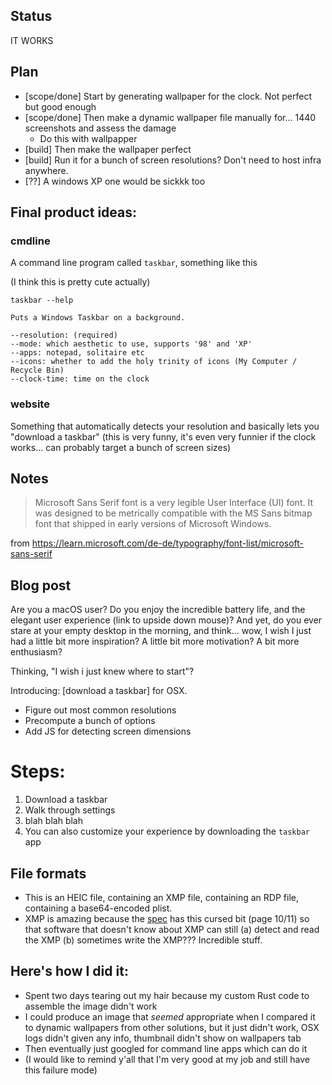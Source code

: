 ## Status

IT WORKS

## Plan

- [scope/done] Start by generating wallpaper for the clock. Not perfect but good enough
- [scope/done] Then make a dynamic wallpaper file manually for... 1440 screenshots and assess the damage
  - Do this with wallpapper
- [build] Then make the wallpaper perfect
- [build] Run it for a bunch of screen resolutions? Don't need to host infra anywhere.
- [??] A windows XP one would be sickkk too


## Final product ideas:

### cmdline
A command line program called `taskbar`, something like this

(I think this is pretty cute actually)

```
taskbar --help

Puts a Windows Taskbar on a background.

--resolution: (required)
--mode: which aesthetic to use, supports '98' and 'XP'
--apps: notepad, solitaire etc
--icons: whether to add the holy trinity of icons (My Computer / Recycle Bin)
--clock-time: time on the clock

```

### website
Something that automatically detects your resolution and basically lets you "download a taskbar" (this is very funny, it's even very funnier if the clock works... can probably target a bunch of screen sizes)

## Notes

> Microsoft Sans Serif font is a very legible User Interface (UI) font. It was designed to be metrically compatible with the MS Sans bitmap font that shipped in early versions of Microsoft Windows.

from https://learn.microsoft.com/de-de/typography/font-list/microsoft-sans-serif

## Blog post

Are you a macOS user? Do you enjoy the incredible battery life, and the elegant user experience (link to upside down mouse)? And yet, do you ever stare at your empty desktop in the morning, and think... wow, I wish I just had a little bit more inspiration? A little bit more motivation? A bit more enthusiasm?

Thinking, "I wish i just knew where to start"?

Introducing: [download a taskbar] for OSX.

- Figure out most common resolutions
- Precompute a bunch of options
- Add JS for detecting screen dimensions

# Steps:
1. Download a taskbar
2. Walk through settings
3. blah blah blah
4. You can also customize your experience by downloading the `taskbar` app


## File formats
- This is an HEIC file, containing an XMP file, containing an RDP file, containing a base64-encoded plist.
- XMP is amazing because the [spec](https://github.com/adobe/XMP-Toolkit-SDK/blob/main/docs/XMPSpecificationPart1.pdf) has this cursed bit (page 10/11) so that software that doesn't know about XMP can still (a) detect and read the XMP (b) sometimes write the XMP??? Incredible stuff.


## Here's how I did it:
- Spent two days tearing out my hair because my custom Rust code to assemble the image didn't work
- I could produce an image that _seemed_ appropriate when I compared it to dynamic wallpapers from other solutions, but it just didn't work, OSX logs didn't given any info, thumbnail didn't show on wallpapers tab
- Then eventually just googled for command line apps which can do it
- (I would like to remind y'all that I'm very good at my job and still have this failure mode)
